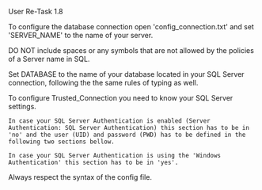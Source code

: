 User Re-Task 1.8

To configure the database connection open 'config_connection.txt' and set 'SERVER_NAME' to the name of your server.

DO NOT include spaces or any symbols that are not allowed by the policies of a Server name in SQL.

Set DATABASE to the name of your database located in your SQL Server connection, following the
the same rules of typing as well.

To configure Trusted_Connection you need to know your SQL Server settings.

    In case your SQL Server Authentication is enabled (Server Authentication: SQL Server Authentication) this section has to be in 'no' and the user (UID) and password (PWD) has to be defined in the following two sections bellow.

    In case your SQL Server Authentication is using the 'Windows Authentication' this section has to be in 'yes'.

Always respect the syntax of the config file.